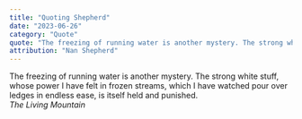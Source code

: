 ```yaml
---
title: "Quoting Shepherd"
date: "2023-06-26"
category: "Quote"
quote: "The freezing of running water is another mystery. The strong white stuff, whose power I have felt in frozen streams, which I have watched pour over ledges in endless ease, is itself held and punished."
attribution: "Nan Shepherd"
---
```


The freezing of running water is another mystery. The strong white stuff, whose power I have felt in frozen streams, which I have watched pour over ledges in endless ease, is itself held and punished.  
_The Living Mountain_
